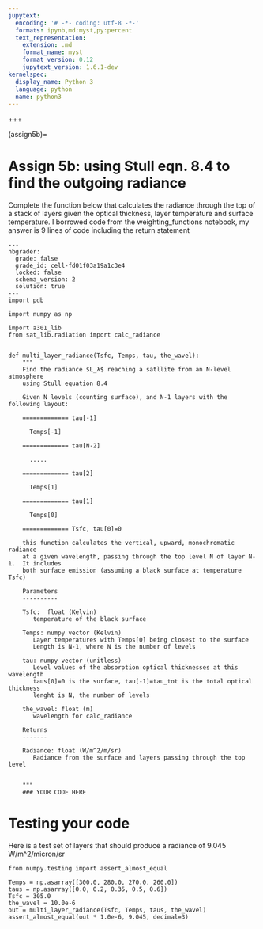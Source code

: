 ```yaml
---
jupytext:
  encoding: '# -*- coding: utf-8 -*-'
  formats: ipynb,md:myst,py:percent
  text_representation:
    extension: .md
    format_name: myst
    format_version: 0.12
    jupytext_version: 1.6.1-dev
kernelspec:
  display_name: Python 3
  language: python
  name: python3
---
```



+++

(assign5b)=
# Assign 5b: using Stull eqn. 8.4 to find the outgoing radiance


Complete the function below that calculates the radiance through the top
of a stack of layers given the optical thickness, layer temperature and
surface temperature.  I borrowed code from the weighting_functions notebook, my
answer is 9 lines of code including the return statement

```{code-cell}
---
nbgrader:
  grade: false
  grade_id: cell-fd01f03a19a1c3e4
  locked: false
  schema_version: 2
  solution: true
---
import pdb

import numpy as np

import a301_lib
from sat_lib.radiation import calc_radiance


def multi_layer_radiance(Tsfc, Temps, tau, the_wavel):
    """
    Find the radiance $L_λ$ reaching a satllite from an N-level atmosphere
    using Stull equation 8.4
    
    Given N levels (counting surface), and N-1 layers with the following layout:
    
    ============= tau[-1]
    
      Temps[-1]
      
    ============= tau[N-2]
      
      .....
      
    ============= tau[2]
    
      Temps[1]
      
    ============= tau[1]
     
      Temps[0]
      
    ============= Tsfc, tau[0]=0
    
    this function calculates the vertical, upward, monochromatic radiance
    at a given wavelength, passing through the top level N of layer N-1.  It includes
    both surface emission (assuming a black surface at temperature Tsfc)
    
    Parameters
    ----------
    
    Tsfc:  float (Kelvin)
       temperature of the black surface
    
    Temps: numpy vector (Kelvin)
       Layer temperatures with Temps[0] being closest to the surface
       Length is N-1, where N is the number of levels
       
    tau: numpy vector (unitless)
       Level values of the absorption optical thicknesses at this wavelength
       taus[0]=0 is the surface, tau[-1]=tau_tot is the total optical thickness
       lenght is N, the number of levels
       
    the_wavel: float (m)
       wavelength for calc_radiance
       
    Returns
    -------
    
    Radiance: float (W/m^2/m/sr) 
       Radiance from the surface and layers passing through the top level
    
    
    """
    ### YOUR CODE HERE
```

# Testing your code

Here is a test set of layers that should produce a radiance of 9.045 W/m^2/micron/sr

```{code-cell}
from numpy.testing import assert_almost_equal

Temps = np.asarray([300.0, 280.0, 270.0, 260.0])
taus = np.asarray([0.0, 0.2, 0.35, 0.5, 0.6])
Tsfc = 305.0
the_wavel = 10.0e-6
out = multi_layer_radiance(Tsfc, Temps, taus, the_wavel)
assert_almost_equal(out * 1.0e-6, 9.045, decimal=3)
```

